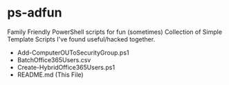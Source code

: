 # ps-adfun
Family Friendly PowerShell scripts for fun (sometimes)
Collection of Simple Template Scripts I've found useful/hacked together.

* Add-ComputerOUToSecurityGroup.ps1
* BatchOffice365Users.csv
* Create-HybridOffice365Users.ps1
* README.md (This File)